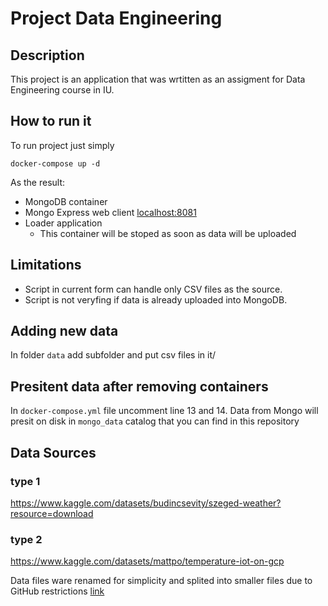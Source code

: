 # Project Data Engineering

## Description
This project is an application that was wrtitten as an assigment for Data Engineering course in IU.

## How to run it
To run project just simply 
```
docker-compose up -d
```
As the result:
* MongoDB container
* Mongo Express web client [localhost:8081](localhost:8081) 
* Loader application 
    * This container will be stoped as soon as data will be uploaded

## Limitations
* Script in current form can handle only CSV files as the source.
* Script is not veryfing if data is already uploaded into MongoDB.

## Adding new data

In folder `data` add subfolder and put csv files in it/

## Presitent data after removing containers
In `docker-compose.yml` file uncomment line 13 and 14. Data from Mongo will presit on disk in `mongo_data` catalog that you can find in this repository

## Data Sources

### type 1 
https://www.kaggle.com/datasets/budincsevity/szeged-weather?resource=download

### type 2
https://www.kaggle.com/datasets/mattpo/temperature-iot-on-gcp

Data files ware renamed for simplicity and splited into smaller files due to GitHub restrictions [link](https://docs.github.com/en/repositories/working-with-files/managing-large-files/about-large-files-on-github)